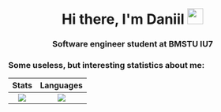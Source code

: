<h1 align="center">Hi there, I'm Daniil</a> 
<img src="https://github.com/blackcater/blackcater/raw/main/images/Hi.gif" height="32"/></h1>
<h3 align="center">Software engineer student at BMSTU IU7</h3>

### Some useless, but interesting statistics about me:


Stats            |   Languages
:-------------------------:|:-------------------------:
 ![](https://github-readme-stats.vercel.app/api?username=danilinkp&show_icons=true&theme=tokyonight) |  ![](https://github-readme-stats.vercel.app/api/top-langs/?username=danilinkp&langs_count=8&layout=compact&size_weight=0.5&count_weight=0.5&theme=tokyonight&hide=jupyter%20notebook)

